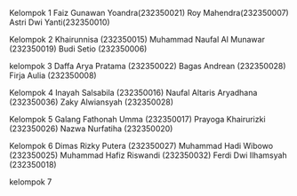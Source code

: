 Kelompok 1
Faiz Gunawan Yoandra(232350021)
Roy Mahendra(232350007)
Astri Dwi Yanti(232350010)

Kelompok 2
Khairunnisa (232350015)
Muhammad Naufal Al Munawar (232350019)
Budi Setio (232350006)

kelompok 3
Daffa Arya Pratama (232350022)
Bagas Andrean (232350028)
Firja Aulia (232350008)

Kelompok 4
Inayah Salsabila (232350016)
Naufal Altaris Aryadhana (232350036)
Zaky Alwiansyah (232350028)

Kelompok 5
Galang Fathonah Umma (232350017)
Prayoga Khairurizki (232350026)
Nazwa Nurfatiha (232350020)

Kelompok 6
Dimas Rizky Putera (232350027)
Muhammad Hadi Wibowo (232350025)
Muhammad Hafiz Riswandi (232350032)
Ferdi Dwi Ilhamsyah (232350018)

kelompok 7

